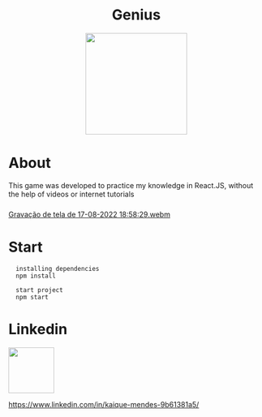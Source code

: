 
<h1 align="center"> Genius </h1>

<p align="center">
    <IMG height="200" src="https://macmagazine.com.br/wp-content/uploads/2010/09/24-genius_icon.png">
</p>


<h1> About </h1>
This game was developed to practice my knowledge
in React.JS, without the help of videos or internet tutorials

###
[Gravação de tela de 17-08-2022 18:58:29.webm](https://user-images.githubusercontent.com/69175890/185251308-80de6644-dbcd-487c-b4cd-8827363806fc.webm)

<h1>Start</h1>

```
  installing dependencies
  npm install
  
  start project
  npm start
``` 

<h1>Linkedin</h1>
<img height="90" src="https://media-exp1.licdn.com/dms/image/C4D03AQFmuFjKym5Lvg/profile-displayphoto-shrink_200_200/0/1639689567823?e=1666224000&v=beta&t=FWihO2UdNGudNL2SypCMGxD3856wbUVutiFv-Q4OguY"/> 

https://www.linkedin.com/in/kaique-mendes-9b61381a5/
